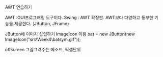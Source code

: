 AWT 연습하기

AWT :GUI프로그래밍 도구이다. 
Swing : AWT 확장판. AWT보다 다양하고 풍부한 기능을 제공한다.
        (JButton, JFrame)
        

JButton에 이미지 삽입하기
ImageIcon 이용
    bat = new JButton(new ImageIcon("src\\Week4\\batsym.gif"));

offscreen 그림그려주는 메소드, 픽셀단위